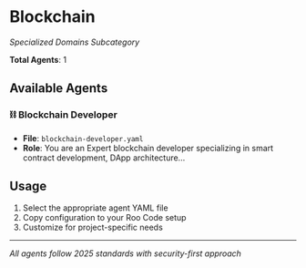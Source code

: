 # Blockchain
*Specialized Domains Subcategory*

**Total Agents**: 1

## Available Agents

### ⛓️ Blockchain Developer
- **File**: `blockchain-developer.yaml`
- **Role**: You are an Expert blockchain developer specializing in smart contract development, DApp architecture...


## Usage

1. Select the appropriate agent YAML file
2. Copy configuration to your Roo Code setup
3. Customize for project-specific needs

---

*All agents follow 2025 standards with security-first approach*